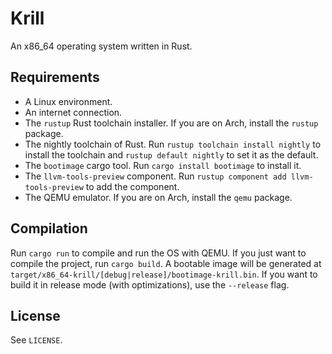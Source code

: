 # Krill

An x86_64 operating system written in Rust.

## Requirements
* A Linux environment.
* An internet connection.
* The `rustup` Rust toolchain installer. If you are on Arch, install the 
`rustup` package.
* The nightly toolchain of Rust. Run `rustup toolchain install nightly` to 
install the toolchain and `rustup default nightly` to set it as the default.
* The `bootimage` cargo tool. Run `cargo install bootimage` to install it.
* The `llvm-tools-preview` component. Run `rustup component add llvm-tools-preview` 
to add the component.
* The QEMU emulator. If you are on Arch, install the `qemu` package.

## Compilation
Run `cargo run` to compile and run the OS with QEMU. If you just want to compile 
the project, run `cargo build`. A bootable image will be generated at 
`target/x86_64-krill/[debug|release]/bootimage-krill.bin`. If you want to build it in 
release mode (with optimizations), use the `--release` flag.

## License
See `LICENSE`.